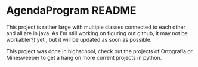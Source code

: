 # AgendaProgram README

This project is rather large with multiple classes connected to each other and all are in java. As I'm still working on figuring out github, it may not be workable(?) yet , but it will be updated as soon as possible.

This project was done in highschool, check out the projects of Ortografia or Minesweeper to get a hang on more current projects in python.
